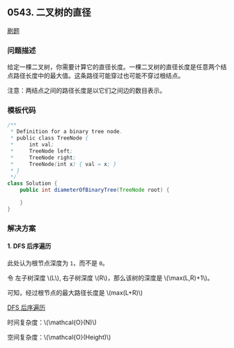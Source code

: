 <script src="https://cdn.bootcss.com/mathjax/2.7.7/MathJax.js?config=TeX-AMS-MML_HTMLorMML"></script>

## 0543. 二叉树的直径

[刷题](qu0543/solu/Solution.java)

### 问题描述

给定一棵二叉树，你需要计算它的直径长度。一棵二叉树的直径长度是任意两个结点路径长度中的最大值。这条路径可能穿过也可能不穿过根结点。

注意：两结点之间的路径长度是以它们之间边的数目表示。

### 模板代码

``` java
/**
 * Definition for a binary tree node.
 * public class TreeNode {
 *     int val;
 *     TreeNode left;
 *     TreeNode right;
 *     TreeNode(int x) { val = x; }
 * }
 */
class Solution {
    public int diameterOfBinaryTree(TreeNode root) {

    }
}
```

### 解决方案

#### 1. DFS 后序遍历

此处认为根节点深度为 `1`，而不是 `0`。

令 左子树深度 \\(L\\), 右子树深度 \\(R\\)，那么该树的深度是 \\(\max(L,R)+1\\)。

可知，经过根节点的最大路径长度是 \\(max(L+R)\\)

[DFS 后序遍历](qu0543/solu1/Solution.java)

时间复杂度：\\(\mathcal{O}(N)\\)

空间复杂度：\\(\mathcal{O}(Height)\\)

